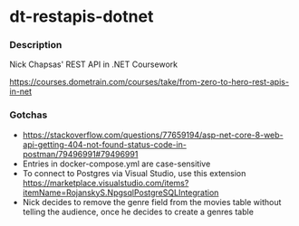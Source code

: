 # dt-restapis-dotnet

### Description

Nick Chapsas' REST API in .NET Coursework

https://courses.dometrain.com/courses/take/from-zero-to-hero-rest-apis-in-net

### Gotchas

- https://stackoverflow.com/questions/77659194/asp-net-core-8-web-api-getting-404-not-found-status-code-in-postman/79496991#79496991
- Entries in docker-compose.yml are case-sensitive
- To connect to Postgres via Visual Studio, use this extension\
https://marketplace.visualstudio.com/items?itemName=RojanskyS.NpgsqlPostgreSQLIntegration
- Nick decides to remove the genre field from the movies table without telling the audience, once he decides to create a genres table

